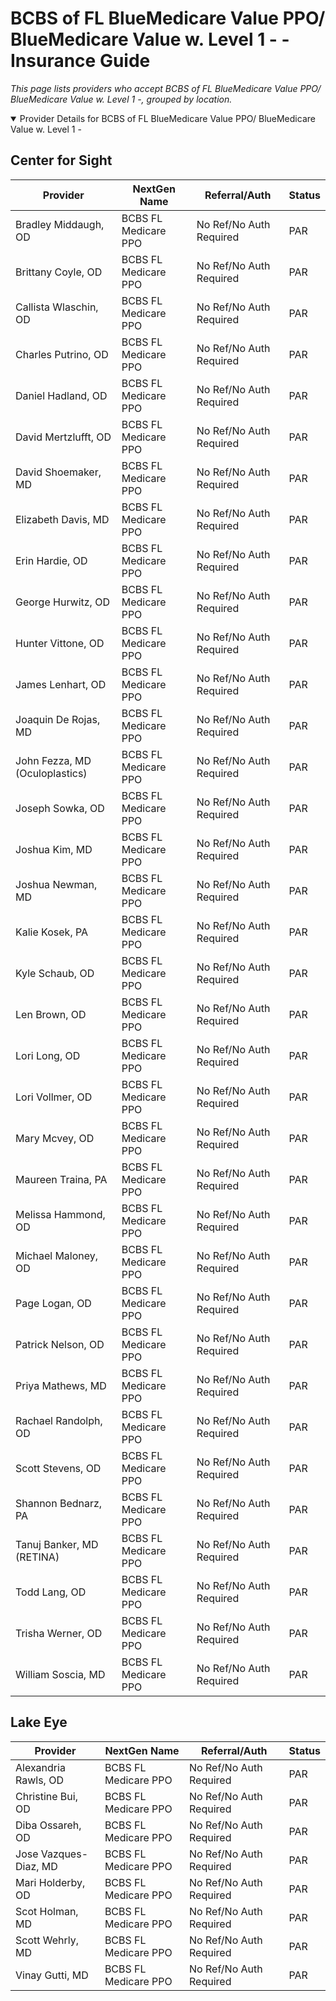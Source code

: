 # BCBS of FL BlueMedicare Value PPO/ BlueMedicare Value w. Level 1 - - Insurance Guide

*This page lists providers who accept BCBS of FL BlueMedicare Value PPO/ BlueMedicare Value w. Level 1 -, grouped by location.*

<details open><summary>Provider Details for BCBS of FL BlueMedicare Value PPO/ BlueMedicare Value w. Level 1 -</summary>

## Center for Sight

| Provider | NextGen Name | Referral/Auth | Status |
|----------|-------------|--------------|--------|
| Bradley Middaugh, OD | BCBS FL Medicare PPO | No Ref/No Auth Required | PAR |
| Brittany Coyle, OD | BCBS FL Medicare PPO | No Ref/No Auth Required | PAR |
| Callista Wlaschin, OD | BCBS FL Medicare PPO | No Ref/No Auth Required | PAR |
| Charles Putrino, OD | BCBS FL Medicare PPO | No Ref/No Auth Required | PAR |
| Daniel Hadland, OD | BCBS FL Medicare PPO | No Ref/No Auth Required | PAR |
| David Mertzlufft, OD | BCBS FL Medicare PPO | No Ref/No Auth Required | PAR |
| David Shoemaker, MD | BCBS FL Medicare PPO | No Ref/No Auth Required | PAR |
| Elizabeth Davis, MD | BCBS FL Medicare PPO | No Ref/No Auth Required | PAR |
| Erin Hardie, OD | BCBS FL Medicare PPO | No Ref/No Auth Required | PAR |
| George Hurwitz, OD | BCBS FL Medicare PPO | No Ref/No Auth Required | PAR |
| Hunter Vittone, OD | BCBS FL Medicare PPO | No Ref/No Auth Required | PAR |
| James Lenhart, OD | BCBS FL Medicare PPO | No Ref/No Auth Required | PAR |
| Joaquin De Rojas, MD | BCBS FL Medicare PPO | No Ref/No Auth Required | PAR |
| John Fezza, MD (Oculoplastics) | BCBS FL Medicare PPO | No Ref/No Auth Required | PAR |
| Joseph Sowka, OD | BCBS FL Medicare PPO | No Ref/No Auth Required | PAR |
| Joshua Kim, MD | BCBS FL Medicare PPO | No Ref/No Auth Required | PAR |
| Joshua Newman, MD | BCBS FL Medicare PPO | No Ref/No Auth Required | PAR |
| Kalie Kosek, PA | BCBS FL Medicare PPO | No Ref/No Auth Required | PAR |
| Kyle Schaub, OD | BCBS FL Medicare PPO | No Ref/No Auth Required | PAR |
| Len Brown, OD | BCBS FL Medicare PPO | No Ref/No Auth Required | PAR |
| Lori Long, OD | BCBS FL Medicare PPO | No Ref/No Auth Required | PAR |
| Lori Vollmer, OD | BCBS FL Medicare PPO | No Ref/No Auth Required | PAR |
| Mary Mcvey, OD | BCBS FL Medicare PPO | No Ref/No Auth Required | PAR |
| Maureen Traina, PA | BCBS FL Medicare PPO | No Ref/No Auth Required | PAR |
| Melissa Hammond, OD | BCBS FL Medicare PPO | No Ref/No Auth Required | PAR |
| Michael Maloney, OD | BCBS FL Medicare PPO | No Ref/No Auth Required | PAR |
| Page Logan, OD | BCBS FL Medicare PPO | No Ref/No Auth Required | PAR |
| Patrick Nelson, OD | BCBS FL Medicare PPO | No Ref/No Auth Required | PAR |
| Priya Mathews, MD | BCBS FL Medicare PPO | No Ref/No Auth Required | PAR |
| Rachael Randolph, OD | BCBS FL Medicare PPO | No Ref/No Auth Required | PAR |
| Scott Stevens, OD | BCBS FL Medicare PPO | No Ref/No Auth Required | PAR |
| Shannon Bednarz, PA | BCBS FL Medicare PPO | No Ref/No Auth Required | PAR |
| Tanuj Banker, MD (RETINA) | BCBS FL Medicare PPO | No Ref/No Auth Required | PAR |
| Todd Lang, OD | BCBS FL Medicare PPO | No Ref/No Auth Required | PAR |
| Trisha Werner, OD | BCBS FL Medicare PPO | No Ref/No Auth Required | PAR |
| William Soscia, MD | BCBS FL Medicare PPO | No Ref/No Auth Required | PAR |

## Lake Eye 

| Provider | NextGen Name | Referral/Auth | Status |
|----------|-------------|--------------|--------|
| Alexandria Rawls, OD | BCBS FL Medicare PPO | No Ref/No Auth Required | PAR |
| Christine Bui, OD | BCBS FL Medicare PPO | No Ref/No Auth Required | PAR |
| Diba Ossareh, OD | BCBS FL Medicare PPO | No Ref/No Auth Required | PAR |
| Jose Vazques-Diaz, MD | BCBS FL Medicare PPO | No Ref/No Auth Required | PAR |
| Mari Holderby, OD | BCBS FL Medicare PPO | No Ref/No Auth Required | PAR |
| Scot Holman, MD | BCBS FL Medicare PPO | No Ref/No Auth Required | PAR |
| Scott Wehrly, MD | BCBS FL Medicare PPO | No Ref/No Auth Required | PAR |
| Vinay Gutti, MD | BCBS FL Medicare PPO | No Ref/No Auth Required | PAR |

</details>

